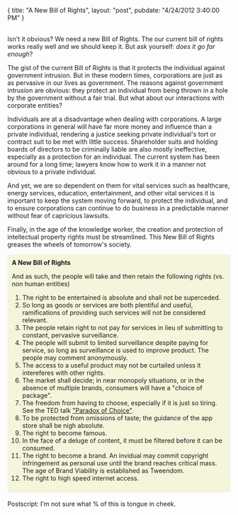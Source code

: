 {
   title: "A New Bill of Rights",
   layout: "post",
   pubdate: "4/24/2012 3:40:00 PM"
}


<br>
Isn't it obvious? We need a new Bill of Rights. The our current bill of rights works really well and we should keep it.  But ask yourself: <i>does it go far enough</i>?

<p>The gist of the current Bill of Rights is that it protects the individual against government intrusion.  But in these modern times, corporations are just as as pervasive in our 
lives as government.  The reasons against government intrusion are obvious: they protect an individual from being thrown in a hole by the government without a fair trial.  But what about 
our interactions with corporate entities?
</p>

<p>
Individuals are at a disadvantage when dealing with corporations.  A large corporations in general will have far more money and influence than a private individual, rendering a justice seeking 
private individual's tort or contract suit to be met with little success.  Shareholder suits and holding boards of directors to be criminally liable are also mostly ineffective, especially as a 
protection for an individual.  The current system has been around for a long time; lawyers know how to work it in a manner not obvious to a private individual.
</p>

<p>
And yet, we are so dependent on them for vital services such as healthcare, energy services, education, entertainment, and other vital services it is important to keep the system moving forward, to protect
the individual, and to ensure corporations can continue to do business in a predictable manner without fear of capricious lawsuits.
</p>

<p>
Finally, in the age of the knowledge worker, the creation and protection of intellectual property rights must be streamlined.  This New Bill of Rights greases the wheels of tomorrow's society.
</p>

<div style="padding:10px;background-color:beige;">
<b>A New Bill of Rights</b>

<p>And as such, the people will take and then retain the following rights (vs. non human entities)</p>

<ol type=1>

<li>The right to be entertained is absolute and shall not be superceded.</li>

<li>So long as goods or services are both plentiful and useful, ramifications of providing such services will not be considered relevant.</li>

<li>The people retain right to not pay for services in lieu of submitting to constant, pervasive surveillance.</li>

<li>The people will submit to limited surveillance despite paying for service, so long as surveillance is used to improve product.  The people may comment anonymously.</li>

<li>The access to a useful product may not be curtailed unless it intereferes with other rights.</li>

<li>The market shall decide; in near monopoly situations, or in the absence of multiple brands, consumers will have a "choice of package".</li>

<li>The freedom from having to choose, especially if it is just so tiring.  See the TED talk <a href="http://www.ted.com/talks/barry_schwartz_on_the_paradox_of_choice.html">"Paradox of Choice"</a>.</li>

<li>To be protected from omissions of taste; the guidance of the app store shall be nigh absolute.</li>

<li>The right to become famous.</li>

<li>In the face of a deluge of content, it must be filtered before it can be consumed.</li>

<li>The right to become a brand.  An invidual may commit copyright infringement as personal use until the brand reaches critical mass.  The age of Brand Viability is established as Tweendom.</li>

<li>The right to high speed internet access.</li>

</ol>

</div>

<br>
Postscript: I'm not sure what % of this is tongue in cheek.

